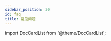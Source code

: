 ```yaml
---
sidebar_position: 30
id: faq
title: 常见问题
---
```

import DocCardList from '@theme/DocCardList';

<DocCardList />